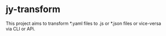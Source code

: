 # jy-transform
 This project aims to transform *.yaml files to .js or *.json files or vice-versa via CLI or APi.
